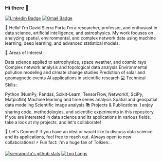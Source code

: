 ### Hi there 👋

<!--
**sierraporta/sierraporta** is a ✨ _special_ ✨ repository because its `README.md` (this file) appears on your GitHub profile.

[![Medium Badge](https://img.shields.io/badge/-@__jessicalim-000000?style=flat&labelColor=000000&logo=Medium&link=https://medium.com/@_jessicalim)](https://medium.com/@_jessicalim)
-->
[![Linkedin Badge](https://img.shields.io/badge/-sierraporta-blue?style=flat&logo=Linkedin&logoColor=white&link=https://www.linkedin.com/in/david-sierra-porta-7a7191169/)](https://www.linkedin.com/in/david-sierra-porta-7a7191169/)
[![Gmail Badge](https://img.shields.io/badge/-sierraporta-c14438?style=flat&logo=Gmail&logoColor=white&link=mailto:sierraporta@gmail.com)](mailto:sierraporta@gmail.com)

👋 Hello! I'm David Sierra Porta
I'm a researcher, professor, and enthusiast in data science, artificial intelligence, and astrophysics. My work focuses on analyzing spatial, environmental, and complex network data using machine learning, deep learning, and advanced statistical models.

🔬 Areas of Interest:

Data science applied to astrophysics, space weather, and cosmic rays
Complex network analysis and topological data analysis
Environmental pollution modeling and climate change studies
Prediction of solar and geomagnetic events
AI applications in scientific research
💻 Technical Skills:

Python (NumPy, Pandas, Scikit-Learn, TensorFlow, NetworkX, SciPy, Matplotlib)
Machine learning and time series analysis
Spatial and geospatial data modeling
Scientific image analysis
📚 Projects & Publications:
I enjoy sharing code, methodologies, and scientific experiments in this repository. If you are interested in data science and its applications in various fields, take a look at my projects, and let's collaborate!

🚀 Let's Connect!
If you have an idea or would like to discuss data science and its applications, feel free to reach out. Always open to new collaborations!
⚡ Fun fact: I'm a huge fan of Tolkien...

[![sierraporta's github stats](https://github-readme-stats.vercel.app/api?username=sierraporta&show_icons=true&theme=yeblu)](https://github.com/sierraporta)
 [![Top Langs](https://github-readme-stats.vercel.app/api/top-langs/?username=sierraporta&layout=compact&theme=yeblu)](https://github.com/sierraporta)
